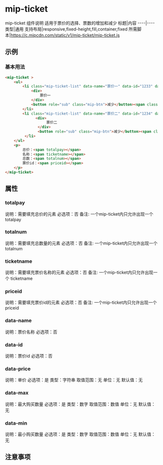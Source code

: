 # mip-ticket

mip-ticket 组件说明
适用于票价的选择、票数的增加和减少
标题|内容
----|----
类型|通用
支持布局|responsive,fixed-height,fill,container,fixed
所需脚本|https://c.mipcdn.com/static/v1/mip-ticket/mip-ticket.js

## 示例

### 基本用法
```html
<mip-ticket >
    <ul>
        <li class="mip-ticket-list" data-name="票价一" data-id="1233" data-price="100" data-min="1" data-max="10">
            <div>
                票价一
            </div>
            <button role="sub" class="mip-btn">减少</button><span class="mip-number">0</span><button role="add" class="mip-btn">增加</button>
        </li>
        <li class="mip-ticket-list" data-name="票价二" data-id="1234" data-price="100" data-min="1" data-max="10">
              <div>
                   票价二
               </div>
               <button role="sub" class="mip-btn">减少</button><span class="mip-number">0</span><button role="add" class="mip-btn">增加</button>
         </li>
    </ul>
    <p>
        总价：<span totalpay></span>
        名称：<span ticketname></span>
        总数：<span totalnum></span>
        票价id：<span priceid></span>
    </p>
</mip-ticket>
```

## 属性

### totalpay

说明：需要填充总价的元素
必选项：否
备注:  一个mip-ticket内只允许出现一个 totalpay

### totalnum

说明：需要填充总数量的元素
必选项：否
备注:  一个mip-ticket内只允许出现一个 totalnum

### ticketname

说明：需要填充票价名称的元素
必选项：否
备注:  一个mip-ticket内只允许出现一个 ticketname

### priceid

说明：需要填充票价id的元素
必选项：否
备注:  一个mip-ticket内只允许出现一个 priceid

### data-name

说明：票价名称
必选项：否

### data-id

说明：票价id
必选项：否

### data-price

说明：单价
必选项：是
类型：字符串
取值范围：无
单位：无
默认值：无

### data-max

说明：最大购买数量
必选项：是
类型：数字
取值范围：数值
单位：无
默认值：无

### data-min

说明：最小购买数量
必选项：是
类型：数字
取值范围：数值
单位：无
默认值：无

## 注意事项

